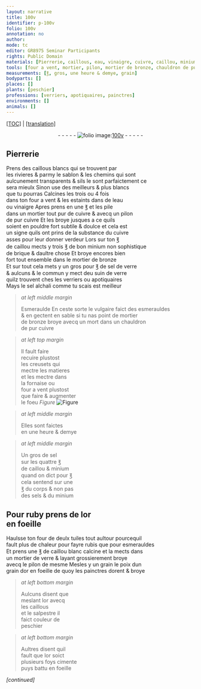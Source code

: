 ```yaml
---
layout: narrative
title: 100v
identifier: p-100v
folio: 100v
annotation: no
author:
mode: tc
editor: GR8975 Seminar Participants
rights: Public Domain
materials: [Pierrerie, caillous, eau, vinaigre, cuivre, caillou, minium, brique, bronze, sel de verre, suin de verre, sel alchali, Esmeraulde, esmerauldes, sel, sels, ruby, or, rubis, verre, salpestre]
tools: [four a vent, mortier, pilon, mortier de bronze, chauldron de pur cuivre, creusets, fornaise, four, mortier de verre]
measurements: [℥, gros, une heure & demye, grain]
bodyparts: []
places: []
plants: [peschier]
professions: [verriers, apotiquaires, painctres]
environments: []
animals: []
---
```


<p><a href="{{ site.baseurl }}/diplomatic/">[TOC]</a> | <a href="{{ site.baseurl }}/texts/p-100v_tl/" target="_blank">[translation]</a></p><div class="folio" align="center">- - - - - <a href="http://gallica.bnf.fr/ark:/12148/btv1b10500001g/f206.image" target="_blank"><img src="https://cu-mkp.github.io/2017-workshop-edition/assets/photo-icon.png" alt="folio image: " style="display:inline-block; margin-bottom:-3px;"/>100v</a> - - - - - </div>  
  

## <span class="m">Pierrerie</span>

 
Prens des <span class="m">caillous</span> blancs qui se trouvent par<br/> les rivieres & parmy le sablon & les chemins qui sont<br/> aulcunem<span class="exp">ent</span> transparents & sils le sont parfaictem<span class="exp">ent</span> ce<br/> sera mieulx Sinon use des meilleurs & plus blancs<br/> que tu pourras Calcines les trois ou 4 fois<br/> dans ton <span class="tl">four a vent</span> & les estaints dans de l<span class="m">eau</span><br/> ou <span class="m">vinaigre</span> Apres prens en une <span class="ms">℥</span> et les pile<br/> dans un <span class="tl">mortier</span> tout pur de <span class="m">cuivre</span> & avecq un <span class="tl">pilon</span><br/> de pur <span class="m">cuivre</span> Et les broye jusques a ce quils<br/> soient en pouldre fort subtile & doulce et cela est<br/> un signe quils ont prins de la substance du <span class="m">cuivre</span><br/> asses pour leur donner verdeur Lors sur ton <span class="ms">℥</span><br/> de <span class="m">caillou</span> mects y trois <span class="ms">℥</span> de bon <span class="m">minium</span> non sophistique<br/> de <span class="m">brique</span> & daultre chose Et broye encores bien<br/> fort tout ensemble dans le <span class="tl">mortier de <span class="m">bronze</span></span><br/> Et sur tout cela mets y un <span class="ms">gros</span> <span class="add"><span class="del">pour <span class="ms">℥</span></span></span> de <span class="m">sel de verre</span><br/> & aulcuns & le commun y mect d<span class="del">e</span>u <span class="m">suin de verre</span><br/> quilz trouvent ches les <span class="pro">verriers</span> ou <span class="pro">apotiquaires</span><br/> Mays le <span class="m">sel alchali</span> co<span class="exp">mm</span>e tu scais est meilleur<br/> 
> *at left middle margin*
> 
> 
> <span class="m">Esmeraulde</span>
 En ceste sorte le vulgaire faict des <span class="m">esmerauldes</span><br/> & en gectent en sable si tu nas point de <span class="tl">mortier<br/> de <span class="m">bronze</span></span> broye avecq <span class="del">un mort</span> dans un <span class="tl">chauldron<br/> de pur <span class="m">cuivre</span></span> 
 
> *at left top margin*
> 
> 
>   Il fault faire<br/> recuire plustost<br/> les <span class="tl">creusets</span> qui<br/> mectre les matieres<br/> et les mectre dans<br/> la <span class="tl">fornaise</span> ou<br/> <span class="tl">four a vent</span> plustost<br/> que faire & augmenter<br/> le foeu 
> *Figure*
> <a href="https://drive.google.com/open?id=0B9-oNrvWdlO5QUx4eF9qWU1jS28" target="_blank"><img src="https://cu-mkp.github.io/GR8975-edition/assets/photo-icon.png" alt="Figure" style="display:inline-block; margin-bottom:-3px;"/></a>
 
 
> *at left middle margin*
> 
> 
>   Elles sont faictes<br/> en <span class="ms">une heure & demye</span> 
 
> *at left middle margin*
> 
> 
>   Un <span class="ms">gros</span> de <span class="m">sel</span><br/> sur les quattre <span class="ms">℥</span><br/> de <span class="m">caillou</span> & <span class="m">minium</span><br/> quand on dict pour <span class="ms">℥</span><br/> cela sentend sur une<br/> ℥ du corps & non pas<br/> des <span class="m">sels</span> & du <span class="m">minium</span> 
 
 
  

## Pour <span class="m">ruby</span> prens de l<span class="m">or</span><br/>en foeille

 
Haulsse ton <span class="tl">four</span> de deulx tuiles tout aultour pourcequil<br/> fault plus de chaleur pour fayre <span class="m">rubis</span> que pour <span class="m">esmerauldes</span><br/> Et prens une <span class="ms">℥</span> de <span class="m">caillou</span> blanc calcine et la mects dans<br/> un <span class="tl">mortier de <span class="m">verre</span></span> & layant grossierement broye<br/> avecq le <span class="tl">pilon</span> de mesme Mesles y <span class="del">un grain</span> le poix dun<br/> <span class="ms">grain</span> d<span class="m">or</span> en foeille de quoy les <span class="pro">painctres</span> dorent & broye
 
> *at left bottom margin*
> 
> 
>   Aulcuns disent que<br/> meslant l<span class="m">or</span> avecq<br/> les <span class="m">caillous</span><br/> et le <span class="m">salpestre</span> il<br/> faict couleur de<br/> <span class="pa">peschier</span>
 
> *at left bottom margin*
> 
> 
>   Aultres disent quil<br/> fault que l<span class="m">or</span> soict<br/> plusieurs foys cimente<br/> puys battu en foeille
 
*[continued]*
 

